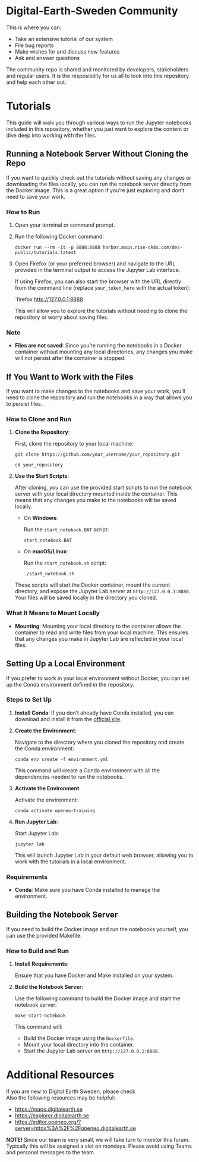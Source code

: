 # Digital-Earth-Sweden Community

This is where you can:
- Take an extensive tutorial of our system
- File bug reports
- Make wishes for and discuss new features
- Ask and answer questions

The community repo is shared and monitored by developers, stakeholders and regular users. It is the resposibility for us all to look into this repository and help each other out. 
# Tutorials
 This guide will walk you through various ways to run the Jupyter notebooks included in this repository, whether you just want to explore the content or dive deep into working with the files.

## Running a Notebook Server Without Cloning the Repo

If you want to quickly check out the tutorials without saving any changes or downloading the files locally, you can run the notebook server directly from the Docker image. This is a great option if you’re just exploring and don’t need to save your work.

### How to Run

1. Open your terminal or command prompt.
2. Run the following Docker command:

   `docker run --rm -it -p 8888:8888 harbor.main.rise-ck8s.com/des-public/tutorials:latest`

4. Open Firefox (or your preferred browser) and navigate to the URL provided in the terminal output to access the Jupyter Lab interface.

   If using Firefox, you can also start the browser with the URL directly from the command line (replace `your_token_here` with the actual token):

   `firefox http://127.0.0.1:8888

   This will allow you to explore the tutorials without needing to clone the repository or worry about saving files.

### Note
- **Files are not saved**: Since you’re running the notebooks in a Docker container without mounting any local directories, any changes you make will not persist after the container is stopped.

## If You Want to Work with the Files

If you want to make changes to the notebooks and save your work, you’ll need to clone the repository and run the notebooks in a way that allows you to persist files.

### How to Clone and Run

1. **Clone the Repository**:

   First, clone the repository to your local machine:

   `git clone https://github.com/your_username/your_repository.git`

   `cd your_repository`

2. **Use the Start Scripts**:

   After cloning, you can use the provided start scripts to run the notebook server with your local directory mounted inside the container. This means that any changes you make to the notebooks will be saved locally.

   - On **Windows**:

     Run the `start_notebook.BAT` script:

     `start_notebook.BAT`

   - On **macOS/Linux**:

     Run the `start_notebook.sh` script:

     `./start_notebook.sh`

   These scripts will start the Docker container, mount the current directory, and expose the Jupyter Lab server at `http://127.0.0.1:8888`. Your files will be saved locally in the directory you cloned.

### What It Means to Mount Locally
- **Mounting**: Mounting your local directory to the container allows the container to read and write files from your local machine. This ensures that any changes you make in Jupyter Lab are reflected in your local files.

## Setting Up a Local Environment

If you prefer to work in your local environment without Docker, you can set up the Conda environment defined in the repository.

### Steps to Set Up

1. **Install Conda**: If you don’t already have Conda installed, you can download and install it from the [official site](https://docs.conda.io/en/latest/miniconda.html).

2. **Create the Environment**:

   Navigate to the directory where you cloned the repository and create the Conda environment:

   `conda env create -f environment.yml`

   This command will create a Conda environment with all the dependencies needed to run the notebooks.

3. **Activate the Environment**:

   Activate the environment:

   `conda activate openeo-training`

4. **Run Jupyter Lab**:

   Start Jupyter Lab:

   `jupyter lab`

   This will launch Jupyter Lab in your default web browser, allowing you to work with the tutorials in a local environment.

### Requirements
- **Conda**: Make sure you have Conda installed to manage the environment.

## Building the Notebook Server

If you need to build the Docker image and run the notebooks yourself, you can use the provided Makefile.

### How to Build and Run

1. **Install Requirements**:

   Ensure that you have Docker and Make installed on your system.

2. **Build the Notebook Server**:

   Use the following command to build the Docker image and start the notebook server:

   `make start-notebook`

   This command will:
   - Build the Docker image using the `Dockerfile`.
   - Mount your local directory into the container.
   - Start the Jupyter Lab server on `http://127.0.0.1:8888`.


# Additional Resources 
If you are new to Digital Earth Sweden, please check  
Also the following resources may be helpful:
- https://maps.digitalearth.se
- https://explorer.digitalearth.se
- https://editor.openeo.org/?server=https%3A%2F%2Fopeneo.digitalearth.se


**NOTE!** Since our team is very small, we will take turn to monitor this forum. Typically this will be assigned a slot on mondays. Please avoid using Teams and personal messages to the team. 
